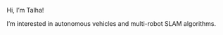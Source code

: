 Hi, I’m Talha!

I’m interested in autonomous vehicles and multi-robot SLAM algorithms.

<!---
<table align="center" width="100%">
    <td align="center">
        <img src="https://github-readme-stats.vercel.app/api?username=talhassj28&show_icons=true&hide_title=truelayout=compact&title_color=007bff&text_color=e7e7e7&icon_color=007bff&bg_color=171c28">
          </td>
    <td align="center">
      <img src="https://github-readme-streak-stats.herokuapp.com/?user=talhassj28&theme=radical">
    </td>
  </tr>
</table>
--->

<!---
talhassj28/talhassj28 is a ✨ special ✨ repository because its `README.md` (this file) appears on your GitHub profile.
You can click the Preview link to take a look at your changes.
--->
